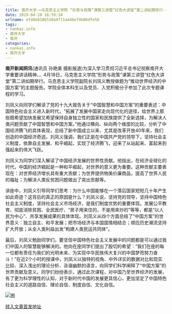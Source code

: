 ```yaml
---
title: 南开大学->马克思主义学院 “形势与政策”课第三讲暨“红色大讲堂”第二讲如期举行--一线 | nankai.info
date: 2019-04-28 16:59:34
urlname: ef48e818b516a9f11a44be74b06dfe56
tags: 
- nankai.info
- 南开大学
- 南开
categories:
- nankai.info
- 南开大学
---
```


**南开新闻网讯**(通讯员 孙艳美 摄影报道)为深入学习贯彻习近平总书记视察南开大学重要讲话精神，，4月18日，马克思主义学院“形势与政策”课第三讲暨“红色大讲堂”第二讲如期举行。马克思主义学院副院长刘凤义教授做题为“推动世界经济的中国方案”的主题报告。学院全体本科生以及党员、入党积极分子参加了此次专题课程的学习。

刘凤义向同学们解读了党的十九大报告关于“中国智慧和中国方案”的重要表述：中国特色社会主义进入新时代，“拓展了发展中国家走向现代化的途径，给世界上那些既希望加快发展又希望保持自身独立性的国家和民族提供了全新选择，为解决人类问题贡献了中国智慧和中国方案。”他通过横向、纵向两个维度的比较，分析了中国经济腾飞的具体表现，总结了新中国成立以来、尤其是改革开放40年来，我们创造的中国经济奇迹。刘凤义强调，我们正是在中国共产党的领导下，坚持社会主义制度，依靠自主发展、和平崛起，实现了经济腾飞，迎来了从站起来、富起来到强起来的伟大飞跃。

刘凤义为同学们深入解读了中国经济发展的世界性贡献。他指出，在经济全球化的时代，中国的经济崛起是一种和平崛起，对世界的意义更为重要。这种贡献主要表现在：对世界经济增长具有重大贡献；为世界提供物美价廉商品，提高了世界人民的福祉；为解决人类反贫困问题做出了突出贡献等。

讲座中，刘凤义引导同学们思考：为什么中国能够在一个落后国家短短几十年产生如此奇迹？这背后的真正的原因是什么？刘凤义说，坚持党的领导，坚持中国特色社会主义制度，坚持社会主义市场经济，是我们制度优势的重要体现。发展公平教育、彻底消除贫困、全民医疗、“房子用来住的，不是用来炒的”等等，都是“以人民为中心”、共享发展成果的具体体现。刘凤义从四个方面总结了“中国方案”的世界意义：独立自主、和平发展；把市场经济与本国国情相结合；顺应历史潮流坚持扩大开放；从全人类利益出发“构建人类民运共同体”。

最后，刘凤义勉励同学们，要坚信中国特色社会主义发展中的问题都是可以通过我们中国人的智慧能够解决的。他向在座同学们提出了殷切的希望：“我们在座的每一位都有责任为我们的光明未来、为实现中华民族伟大复兴的中国梦而努力奋斗！”在近2个小时的授课中，刘凤义以独特的视角、中外详实的数据对比和现实比较、深入浅出的理论分析、诙谐幽默的语言，向同学们科学阐释了“中国方案”的世界贡献及意义。同学们纷纷表示，通过此次课程，对中国乃至世界经济的发展，有了更为科学理性的认知，对于新时代中国的发展更具信心，更加坚定了中国特色社会主义的道路自信、理论自信、制度自信、文化自信。

![图](http://news.nankai.edu.cn/pic/0/00/35/09/350905_096020.jpg)

[转入文章首发地址](http://news.nankai.edu.cn/zhxw/system/2019/04/25/000447034.shtml)